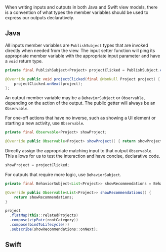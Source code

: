 
When writing inputs and outputs in both Java and Swift view models, there is a convention of what types the member variables should be used to express our outputs declaratively.

## Java
All inputs member variables are `PublishSubject` types that are invoked directly when needed from the view. The input setter function will ping its appropriate member variable with the appropriate input parameter and have a `void` return type.

```java
private final PublishSubject<Project> projectClicked = PublishSubject.create();

@Override public void projectClicked(final @NonNull Project project) {  
    projectClicked.onNext(project);
};
```

An output member variable may be a `BehaviorSubject` or `Observable`, depending on the action of the output. The public getter will always be an `Observable`.

For one-off actions that have no inverse, such as showing a UI element or starting a new activity, use `Observable`.
```java
private final Observable<Project> showProject;

@Override public Observable<Project> showProject() { return showProject; }
```

Directly assign the appropriate matching input to that output `Observable`. This allows for us to test the interaction and have concise, declarative code. 
```java 
showProject = projectClicked;
```

For outputs that require more logic, use `BehaviorSubject`.
```java
private final BehaviorSubject<List<Project>> showRecommendations = BehaviorSubject.create();

@Override public Observable<List<Project>> showRecommendations() {
    return showRecommendations;
}
```

```java
project
  .flatMap(this::relatedProjects)
  .compose(zipPair(rootCategory))
  .compose(bindToLifecycle())
  .subscribe(showRecommendations::onNext);
```


## Swift